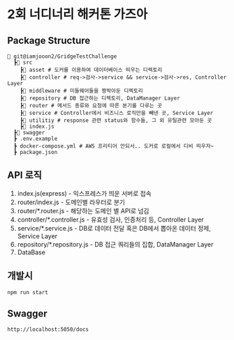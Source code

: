 # 2회 너디너리 해커톤 가즈아
## Package Structure
```
📂 git@iamjooon2/GridgeTestChallenge
  ┣📂 src
    ┣📂 asset # 도커를 이용하여 데이터베이스 띄우는 디렉토리 
    ┣📂 controller # req->검사->service && service->검사->res, Controller Layer
    ┣📂 middleware # 미들웨어들을 짱박아둔 디렉토리
    ┣📂 repository # DB 접근하는 디렉토리, DataManager Layer
    ┣📂 router # 메서드 종류와 요청에 따른 분기를 다루는 곳
    ┣📂 service # Controller에서 비즈니스 로직만을 빼낸 곳, Service Layer
    ┣📂 utilitiy # response 관련 status와 함수들, 그 외 유틸관련 모아둔 곳
    ┣📜 index.js 
  ┣📂 swagger
  ┣ .env.example 
  ┣ docker-compose.yml # AWS 프리티어 안되서.. 도커로 로컬에서 디비 띄우자~
  ┣ package.json 

```
## API 로직

1. index.js(express) - 익스프레스가 띄운 서버로 접속
2. router/index.js - 도메인별 라우터로 분기
3. router/*.router.js - 해당하는 도메인 별 API로 넘김
4. controller/*.controller.js - 유효성 검사, 인증처리 등, Controller Layer
5. service/*.service.js - DB로 데이터 전달 혹은 DB에서 뽑아온 데이터 정제, Service Layer
6. repository/*.repository.js - DB 접근 쿼리들의 집합, DataManager Layer
7. DataBase

## 개발시
```
npm run start
```

##  Swagger
```
http://localhost:5050/docs
```
